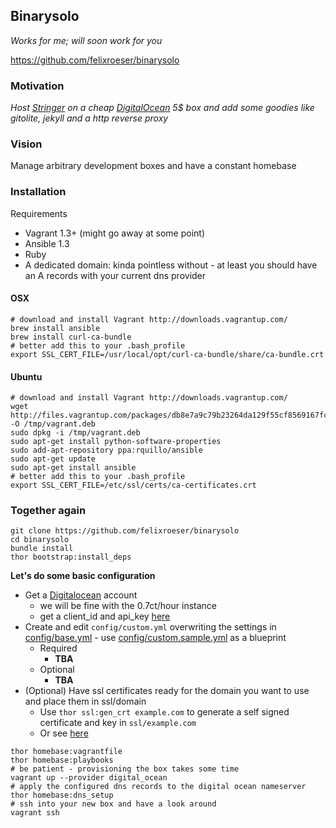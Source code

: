 ## Binarysolo

*Works for me; will soon work for you*

https://github.com/felixroeser/binarysolo

### Motivation

*Host [Stringer](https://github.com/swanson/stringer) on a cheap [DigitalOcean](https://www.digitalocean.com/) 5$ box
and add some goodies like gitolite, jekyll and a http reverse proxy*

### Vision

Manage arbitrary development boxes and have a constant homebase

### Installation

Requirements

* Vagrant 1.3+ (might go away at some point)
* Ansible 1.3
* Ruby
* A dedicated domain: kinda pointless without - at least you should have an A records with your current dns provider

#### OSX

```
# download and install Vagrant http://downloads.vagrantup.com/
brew install ansible
brew install curl-ca-bundle
# better add this to your .bash_profile
export SSL_CERT_FILE=/usr/local/opt/curl-ca-bundle/share/ca-bundle.crt
```

#### Ubuntu

```
# download and install Vagrant http://downloads.vagrantup.com/
wget http://files.vagrantup.com/packages/db8e7a9c79b23264da129f55cf8569167fc22415/vagrant_1.3.3_x86_64.deb -O /tmp/vagrant.deb
sudo dpkg -i /tmp/vagrant.deb
sudo apt-get install python-software-properties
sudo add-apt-repository ppa:rquillo/ansible
sudo apt-get update
sudo apt-get install ansible
# better add this to your .bash_profile
export SSL_CERT_FILE=/etc/ssl/certs/ca-certificates.crt
```

### Together again

```
git clone https://github.com/felixroeser/binarysolo
cd binarysolo
bundle install
thor bootstrap:install_deps
```

**Let's do some basic configuration**

* Get a [Digitalocean](https://www.digitalocean.com) account
  * we will be fine with the 0.7ct/hour instance
  * get a client_id and api_key [here](https://www.digitalocean.com/api_access)
* Create and edit `config/custom.yml` overwriting the settings in [config/base.yml](config/base.yml) - use [config/custom.sample.yml](config/custom.sample.yml) as a blueprint
  * Required
    * **TBA**
  * Optional
    * **TBA**
* (Optional) Have ssl certificates ready for the domain you want to use and place them in ssl/domain
  * Use ````thor ssl:gen_crt example.com```` to generate a self signed certificate and key in ````ssl/example.com````
  * Or see [here](https://www.digitalocean.com/community/articles/how-to-create-a-ssl-certificate-on-nginx-for-ubuntu-12-04)

```
thor homebase:vagrantfile
thor homebase:playbooks
# be patient - provisioning the box takes some time
vagrant up --provider digital_ocean
# apply the configured dns records to the digital ocean nameserver
thor homebase:dns_setup
# ssh into your new box and have a look around
vagrant ssh
```
